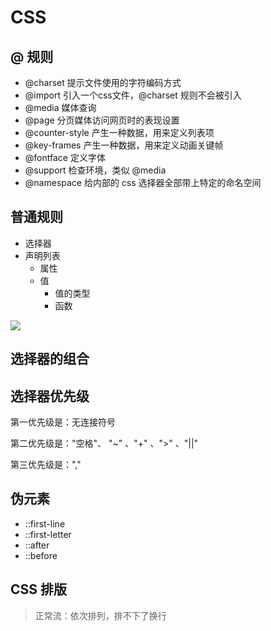 # CSS

## @ 规则

- @charset	提示文件使用的字符编码方式
- @import	引入一个css文件，@charset 规则不会被引入
- @media		媒体查询
- @page		分页媒体访问网页时的表现设置
- @counter-style		产生一种数据，用来定义列表项
- @key-frames		产生一种数据，用来定义动画关键帧
- @fontface	定义字体
- @support	 检查环境，类似 @media
- @namespace	给内部的 css 选择器全部带上特定的命名空间



## 普通规则

- 选择器
- 声明列表
  - 属性
  - 值
    - 值的类型
    - 函数



![](http://file.wangsijie.top/share/chongxuefed/56974c0265982b9ac84b067cd623e00.png)



## 选择器的组合





## 选择器优先级

第一优先级是：无连接符号

第二优先级是："空格"、 "~" 、"+" 、">" 、"||"

第三优先级是：","



## 伪元素

- ::first-line
- ::first-letter
- ::after
- ::before



## CSS 排版

> 正常流：依次排列，排不下了换行

